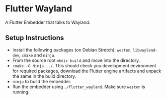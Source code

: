 Flutter Wayland
============

A Flutter Embedder that talks to Wayland.

Setup Instructions
------------------

* Install the following packages (on Debian Stretch): `weston`, `libwayland-dev`, `cmake` and `ninja`.
* From the source root `mkdir build` and move into the directory.
* `cmake -G Ninja ../`. This should check you development environment for required packages, download the Flutter engine artifacts and unpack the same in the build directory.
* `ninja` to build the embedder.
* Run the embedder using `./flutter_wayland`. Make sure `weston` is running.

